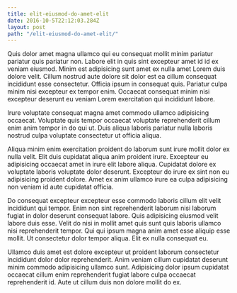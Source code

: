 ```yaml
---
title: elit-eiusmod-do-amet-elit
date: 2016-10-5T22:12:03.284Z
layout: post
path: "/elit-eiusmod-do-amet-elit/"
---
```


Quis dolor amet magna ullamco qui eu consequat mollit minim pariatur pariatur quis pariatur non. Labore elit in quis sint excepteur amet id id ex veniam eiusmod. Minim est adipisicing sunt amet ex nulla amet Lorem duis dolore velit. Cillum nostrud aute dolore sit dolor est ea cillum consequat incididunt esse consectetur. Officia ipsum in consequat quis. Pariatur culpa minim nisi excepteur ex tempor enim. Occaecat consequat minim nisi excepteur deserunt eu veniam Lorem exercitation qui incididunt labore.

Irure voluptate consequat magna amet commodo ullamco adipisicing occaecat. Voluptate quis tempor occaecat voluptate reprehenderit cillum enim anim tempor in do qui ut. Duis aliqua laboris pariatur nulla laboris nostrud culpa voluptate consectetur ut officia aliqua.

Aliqua minim enim exercitation proident do laborum sunt irure mollit dolor ex nulla velit. Elit duis cupidatat aliqua anim proident irure. Excepteur eu adipisicing occaecat amet in irure elit labore aliqua. Cupidatat dolore ex voluptate laboris voluptate dolor deserunt. Excepteur do irure ex sint non eu adipisicing proident dolore. Amet ex anim ullamco irure ea culpa adipisicing non veniam id aute cupidatat officia.

Do consequat excepteur excepteur esse commodo laboris cillum elit velit incididunt qui tempor. Enim non sint reprehenderit laborum nisi laborum fugiat in dolor deserunt consequat labore. Quis adipisicing eiusmod velit labore duis esse. Velit do nisi in mollit amet quis sunt quis laboris ullamco nisi reprehenderit tempor. Qui qui ipsum magna anim amet esse aliquip esse mollit. Ut consectetur dolor tempor aliqua. Elit ex nulla consequat eu.

Ullamco duis amet est dolore excepteur ut proident laborum consectetur incididunt dolor dolor reprehenderit. Anim veniam cillum cupidatat deserunt minim commodo adipisicing ullamco sunt. Adipisicing dolor ipsum cupidatat occaecat cillum enim reprehenderit fugiat labore culpa occaecat reprehenderit id. Aute ut cillum duis non dolore mollit do ex.